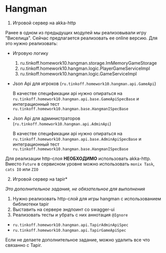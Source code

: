 # Hangman

1. Игровой сервер на akka-http

Ранее в одном из предыдущих модулей мы реализовывали игру "Виселица".
Сейчас предлагается реализовать ее online версию. Для это нужно реализовать:
* Игровую логику
  1. ru.tinkoff.homework10.hangman.storage.ImMemoryGameStorage
  1. ru.tinkoff.homework10.hangman.logic.PlayerGameServiceImpl
  1. ru.tinkoff.homework10.hangman.logic.GameServiceImpl
* Json Api для игроков (`ru.tinkoff.homework10.hangman.api.GameApi`)
    
    В качестве спецификации api нужно опираться на `ru.tinkoff.homework10.hangman.api.base.GameApiSpecBase` 
    и интеграционный тест `ru.tinkoff.homework10.hangman.base.HangmanISpecBase`
  
* Json Api для администраторов (`ru.tinkoff.homework10.hangman.api.AdminApi`)

    В качестве спецификации api нужно опираться на `ru.tinkoff.homework10.hangman.api.base.AdminApiSpecBase` и
    интеграционный тест `ru.tinkoff.homework10.hangman.base.HangmanISpecBase`
  
Для реализации http-слоя **НЕОБХОДИМО** использовать akka-http.
Вместо `Future` в сервисном уровне можно использовать `monix Task`, `cats IO` или `ZIO` 

2. Игровой сервер на tapir*

*Это дополнительное задания, не обязательное для выполнения*

1. Нужно реализовать http-слой для игры hangman с использованием библиотеки tapir
2. Выставить на сервере эндпоинт со swagger-ui
3. Реализовать тесты и убрать с них аннотация `@Ignore`
  * `ru.tinkoff.homework10.hangman.api.TapirAdminApiSpec`
  * `ru.tinkoff.homework10.hangman.api.TapirGameApiSpec`

Если не делаете дополнительное задание, можно удалить все что связанно с Tapir.